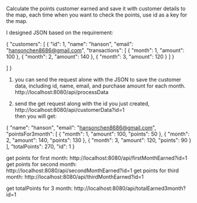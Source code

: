 

Calculate the points customer earned and save it with customer details to the map, each time when you want to check the points, use id as a key for the map. 

I designed JSON based on the requirement:

{
  "customers": [
    {
      "id": 1,
      "name": "hanson",
      "email": "hansonchen8686@gmail.com",
      "transactions": [
        {
          "month": 1,
          "amount": 100
        },
        {
          "month": 2,
          "amount": 140
        },
        {
          "month": 3,
          "amount": 120
        }
      ]
    }
    
  ]
}


 1. you can send the request alone with the JSON to save the customer data, including id, name, email, and purchase amount for each month. 
 http://localhost:8080/api/processData
 
 2. send the get request along with the id you just created, http://localhost:8080/api/customerData?id=1  
 then you will get:
 
 {
    "name": "hanson",
    "email": "hansonchen8686@gmail.com",
    "pointsFor3month": [
        {
            "month": 1,
            "amount": 100,
            "points": 50
        },
        {
            "month": 2,
            "amount": 140,
            "points": 130
        },
        {
            "month": 3,
            "amount": 120,
            "points": 90
        }
    ],
    "totalPoints": 270,
    "id": 1
}




get points for first month:  http://localhost:8080/api/firstMonthEarned?id=1
get points for second month:  http://localhost:8080/api/secondMonthEarned?id=1
get points for third month:  http://localhost:8080/api/thirdMonthEarned?id=1

get totalPoints for 3 month: http://localhost:8080/api/totalEarned3month?id=1

